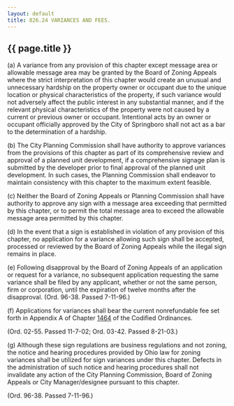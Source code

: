```yaml
---
layout: default 
title: 826.24 VARIANCES AND FEES.
---
```


{{ page.title }}
----------------

​(a) A variance from any provision of this chapter except message area
or allowable message area may be granted by the Board of Zoning Appeals
where the strict interpretation of this chapter would create an unusual
and unnecessary hardship on the property owner or occupant due to the
unique location or physical characteristics of the property, if such
variance would not adversely affect the public interest in any
substantial manner, and if the relevant physical characteristics of the
property were not caused by a current or previous owner or occupant.
Intentional acts by an owner or occupant officially approved by the City
of Springboro shall not act as a bar to the determination of a hardship.

​(b) The City Planning Commission shall have authority to approve
variances from the provisions of this chapter as part of its
comprehensive review and approval of a planned unit development, if a
comprehensive signage plan is submitted by the developer prior to final
approval of the planned unit development. In such cases, the Planning
Commission shall endeavor to maintain consistency with this chapter to
the maximum extent feasible.

​(c) Neither the Board of Zoning Appeals or Planning Commission shall
have authority to approve any sign with a message area exceeding that
permitted by this chapter, or to permit the total message area to exceed
the allowable message area permitted by this chapter.

​(d) In the event that a sign is established in violation of any
provision of this chapter, no application for a variance allowing such
sign shall be accepted, processed or reviewed by the Board of Zoning
Appeals while the illegal sign remains in place.

​(e) Following disapproval by the Board of Zoning Appeals of an
application or request for a variance, no subsequent application
requesting the same variance shall be filed by any applicant, whether or
not the same person, firm or corporation, until the expiration of twelve
months after the disapproval. (Ord. 96-38. Passed 7-11-96.)

​(f) Applications for variances shall bear the current nonrefundable fee
set forth in Appendix A of Chapter [1464](58d37b9c.html) of the Codified
Ordinances.

(Ord. 02-55. Passed 11-7-02; Ord. 03-42. Passed 8-21-03.)

​(g) Although these sign regulations are business regulations and not
zoning, the notice and hearing procedures provided by Ohio law for
zoning variances shall be utilized for sign variances under this
chapter. Defects in the administration of such notice and hearing
procedures shall not invalidate any action of the City Planning
Commission, Board of Zoning Appeals or City Manager/designee pursuant to
this chapter.

(Ord. 96-38. Passed 7-11-96.)
